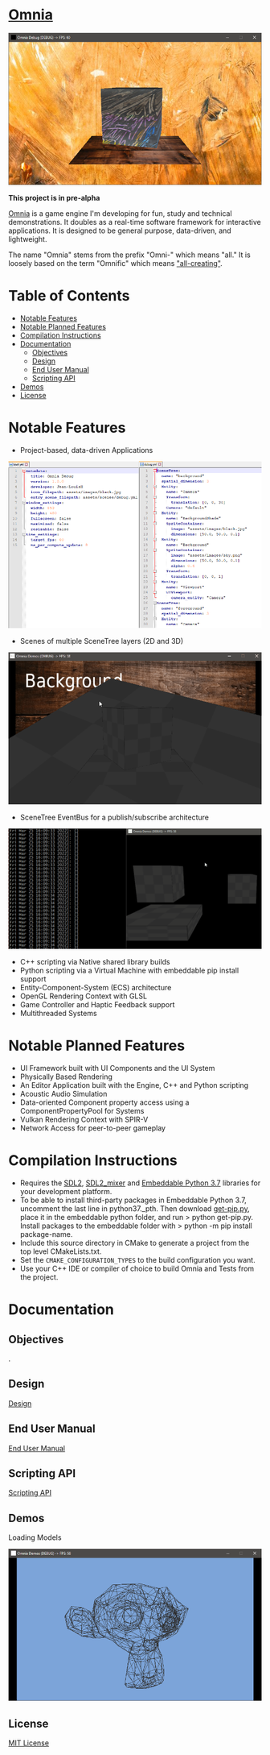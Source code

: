 # [Omnia](https://github.com/Jean-LouisH/Omnia)

![Intro Screenshot](debug.png)

**This project is in pre-alpha**

[Omnia](https://github.com/Jean-LouisH/Omnia) is a game engine I'm developing for fun, study and technical demonstrations. It doubles as a real-time software framework for interactive applications. It is designed to be general purpose, data-driven, and lightweight.

The name "Omnia" stems from the prefix "Omni-" which means "all." It is loosely based on the term "Omnific" which means ["all-creating"](https://www.merriam-webster.com/dictionary/omnific).

# Table of Contents

* [Notable Features](#notable-features)
* [Notable Planned Features](#notable-planned-features)
* [Compilation Instructions](#compilation-instructions)
* [Documentation](#documentation)
  * [Objectives](#objectives)
  * [Design](#design)
  * [End User Manual](#end-user-manual)
  * [Scripting API](#scripting-api)
* [Demos](#demos)
* [License](#license)

# Notable Features

- Project-based, data-driven Applications

![omnia_project](omnia_project.png)

- Scenes of multiple SceneTree layers (2D and 3D)

![scene_tree_layers](scene_tree_layers.gif)

- SceneTree EventBus for a publish/subscribe architecture

![event_bus](event_bus.gif)

- C++ scripting via Native shared library builds
- Python scripting via a Virtual Machine with embeddable pip install support
- Entity-Component-System (ECS) architecture
- OpenGL Rendering Context with GLSL
- Game Controller and Haptic Feedback support
- Multithreaded Systems

# Notable Planned Features

- UI Framework built with UI Components and the UI System
- Physically Based Rendering
- An Editor Application built with the Engine, C++ and Python scripting
- Acoustic Audio Simulation
- Data-oriented Component property access using a ComponentPropertyPool for Systems
- Vulkan Rendering Context with SPIR-V
- Network Access for peer-to-peer gameplay

# Compilation Instructions

* Requires the [SDL2](https://www.libsdl.org/), [SDL2_mixer](https://www.libsdl.org/projects/SDL_mixer/) and [Embeddable Python 3.7](https://www.python.org/downloads/release/python-370/) libraries for your development platform.
* To be able to install third-party packages in Embeddable Python 3.7, uncomment the last line in python37._pth. Then download [get-pip.py](https://bootstrap.pypa.io/get-pip.py), place it in the embeddable python folder, and run > python get-pip.py. Install packages to the embeddable folder with > python -m pip install package-name.
* Include this source directory in CMake to generate a project from the top level CMakeLists.txt. 
* Set the `CMAKE_CONFIGURATION_TYPES` to the build configuration you want. 
* Use your C++ IDE or compiler of choice to build Omnia and Tests from the project.

# Documentation

## Objectives

.

## Design

[Design](Documentation/Design/Design.md)

## End User Manual

[End User Manual](Documentation/End_User_Manual/End_User_Manual.md)

## Scripting API

[Scripting API](Documentation/End_User_Manual/Scripting_API/Scripting_API.md)

## Demos

Loading Models

![screenshot](loading_models.png)

## License

[MIT License](LICENSE)